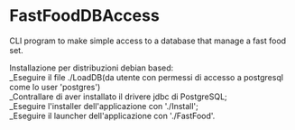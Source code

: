 # FastFoodDBAccess
CLI program to make simple access to a database that manage a fast food set.  
  
Installazione per distribuzioni debian based:  
_Eseguire il file ./LoadDB(da utente con permessi di accesso a postgresql come lo user 'postgres')  
_Contrallare di aver installato il drivere jdbc di PostgreSQL;  
_Eseguire l'installer dell'applicazione con './Install';  
_Eseguire il launcher dell'applicazione con './FastFood'.  
